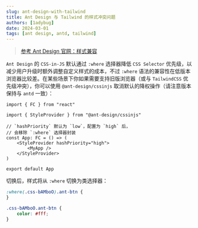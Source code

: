 ```yaml
---
slug: ant-design-with-tailwind
title: Ant Design 与 Tailwind 的样式冲突问题
authors: [1adybug]
date: 2024-03-01
tags: [ant design, antd, tailwind]
---
```


> [参考 Ant Design 官网：样式兼容](https://ant-design.antgroup.com/docs/react/compatible-style-cn)

`Ant Design` 的 `CSS-in-JS` 默认通过 `:where` 选择器降低 `CSS Selector` 优先级，以减少用户升级时额外调整自定义样式的成本，不过 `:where` 语法的兼容性在低版本浏览器比较差。在某些场景下你如果需要支持旧版浏览器（或与 `TailwindCSS` 优先级冲突），你可以使用 `@ant-design/cssinjs` 取消默认的降权操作（请注意版本保持与 `antd` 一致）：

```tsx
import { FC } from "react"

import { StyleProvider } from "@ant-design/cssinjs"

// `hashPriority` 默认为 `low`，配置为 `high` 后，
// 会移除 `:where` 选择器封装
const App: FC = () => (
    <StyleProvider hashPriority="high">
        <MyApp />
    </StyleProvider>
)

export default App
```

切换后，样式将从 `:where` 切换为类选择器：

```css
:where(.css-bAMboO).ant-btn {
}

.css-bAMboO.ant-btn {
    color: #fff;
}
```
